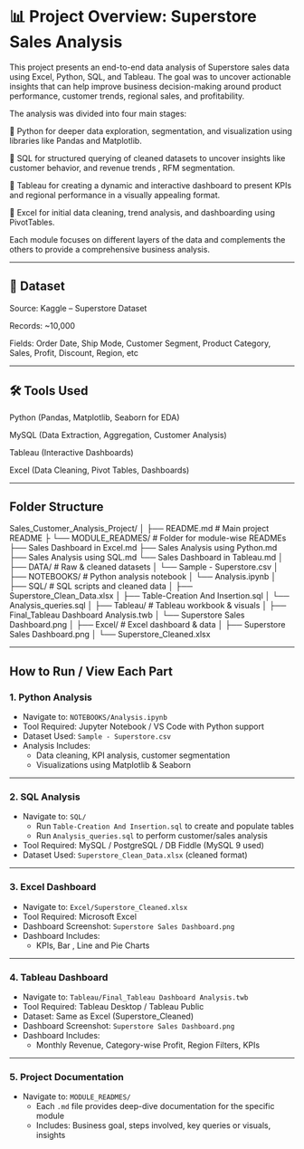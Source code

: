 # 📊 Project Overview: Superstore Sales Analysis
This project presents an end-to-end data analysis of Superstore sales data using Excel, Python, SQL, and Tableau. The goal was to uncover actionable insights that can help improve business decision-making around product performance, customer trends, regional sales, and profitability.

The analysis was divided into four main stages:

🔹 Python for deeper data exploration, segmentation, and visualization using libraries like Pandas and Matplotlib.

🔹 SQL for structured querying of cleaned datasets to uncover insights like  customer behavior, and revenue trends , RFM segmentation.

🔹 Tableau for creating a dynamic and interactive dashboard to present KPIs and regional performance in a visually appealing format.

🔹 Excel for initial data cleaning, trend analysis, and dashboarding using PivotTables.

Each module focuses on different layers of the data and complements the others to provide a comprehensive business analysis.

---

## 📂 Dataset
Source: Kaggle – Superstore Dataset

Records: ~10,000

Fields: Order Date, Ship Mode, Customer Segment, Product Category, Sales, Profit, Discount, Region, etc

---

## 🛠️ Tools Used
Python (Pandas, Matplotlib, Seaborn for EDA)

MySQL (Data Extraction, Aggregation, Customer Analysis)

Tableau (Interactive Dashboards)

Excel (Data Cleaning, Pivot Tables, Dashboards)

--- 
## Folder Structure 

Sales_Customer_Analysis_Project/
│
├── README.md                            # Main project README
├
└── MODULE_READMES/                      #  Folder for module-wise READMEs
    ├── Sales Dashboard in Excel.md
    ├── Sales Analysis using Python.md
    ├── Sales Analysis using SQL.md
    └── Sales Dashboard in Tableau.md
│
├── DATA/                                # Raw & cleaned datasets
│   └── Sample - Superstore.csv
│
├── NOTEBOOKS/                           # Python analysis notebook
│   └── Analysis.ipynb
│
├── SQL/                                 # SQL scripts and cleaned data
│   ├── Superstore_Clean_Data.xlsx
│   ├── Table-Creation And Insertion.sql
│   └── Analysis_queries.sql
│
├── Tableau/                             # Tableau workbook & visuals
│   ├── Final_Tableau Dashboard Analysis.twb
│   └── Superstore Sales Dashboard.png
│
├── Excel/                               # Excel dashboard & data
│   ├── Superstore Sales Dashboard.png
│   └── Superstore_Cleaned.xlsx


--- 

## How to Run / View Each Part

### 1. Python Analysis
- Navigate to: `NOTEBOOKS/Analysis.ipynb`
- Tool Required: Jupyter Notebook / VS Code with Python support
- Dataset Used: `Sample - Superstore.csv`
- Analysis Includes:
  - Data cleaning, KPI analysis, customer segmentation
  - Visualizations using Matplotlib & Seaborn

---

### 2. SQL Analysis
- Navigate to: `SQL/`
  - Run `Table-Creation And Insertion.sql` to create and populate tables
  - Run `Analysis_queries.sql` to perform customer/sales analysis
- Tool Required: MySQL / PostgreSQL / DB Fiddle (MySQL 9 used)
- Dataset Used: `Superstore_Clean_Data.xlsx` (cleaned format)

---

### 3. Excel Dashboard
- Navigate to: `Excel/Superstore_Cleaned.xlsx`
- Tool Required: Microsoft Excel
- Dashboard Screenshot: `Superstore Sales Dashboard.png`
- Dashboard Includes:
  - KPIs, Bar , Line and Pie Charts

---

### 4. Tableau Dashboard
- Navigate to: `Tableau/Final_Tableau Dashboard Analysis.twb`
- Tool Required: Tableau Desktop / Tableau Public
- Dataset: Same as Excel (Superstore_Cleaned)
- Dashboard Screenshot: `Superstore Sales Dashboard.png`
- Dashboard Includes:
  - Monthly Revenue, Category-wise Profit, Region Filters, KPIs

---

### 5. Project Documentation
- Navigate to: `MODULE_READMES/`
  - Each `.md` file provides deep-dive documentation for the specific module
  - Includes: Business goal, steps involved, key queries or visuals, insights


